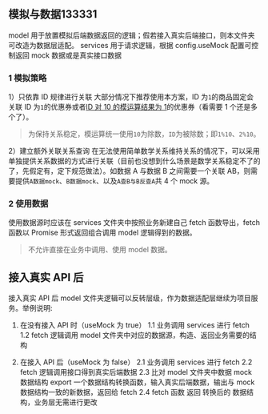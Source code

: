 ## 模拟与数据133331

model 用于放置模拟后端数据返回的逻辑；假若接入真实后端接口，则本文件夹可改造为数据层适配。
services 用于请求逻辑，根据 config.useMock 配置可控制返回 mock 数据或是真实接口数据

### 1 模拟策略

1）只依靠 ID 规律进行关联
大部分情况下推荐使用本方案，ID 为`1`的商品固定会关联 ID 为`1`的优惠券或者[ID 对 10 的模运算结果为 1](https://www.runoob.com/try/try.php?filename=tryjs_oper_mod)的优惠券（看需要 1 个还是多个了）。

> 为保持关系稳定，模运算统一使用`10`为除数，`ID`为被除数；即`1%10`、`2%10`。

2）建立额外关联关系查询
在无法使用简单数学关系维持关系的情况下，可以采用单独提供关系数据的方式进行关联（目前也没想到什么场景是数学关系稳定不了的了，先假定有，定下规范做法）。如数据 A 与数据 B 之间需要一个关联 AB，则需要提供`A数据mock`、`B数据mock`、以及`A查B与B反查A`共 4 个 mock 源。

### 2 使用数据

使用数据源时应该在 services 文件夹中按照业务新建自己 fetch 函数导出，fetch 函数以 Promise 形式返回组合调用 model 逻辑得到的数据。

> 不允许直接在业务中调用、使用 model 数据。

## 接入真实 API 后

接入真实 API 后 model 文件夹逻辑可以反转层级，作为数据适配层继续为项目服务。举例说明:

1. 在没有接入 API 时（useMock 为 true）
   1.1 业务调用 services 进行 fetch
   1.2 fetch 逻辑调用 model 文件夹中对应的数据源，构造、返回业务需要的结构

2. 在接入 API 后（useMock 为 false）
   2.1 业务调用 services 进行 fetch
   2.2 fetch 逻辑调用接口得到真实后端数据
   2.3 比对 model 文件夹中数据 mock 数据结构 export 一个数据结构转换函数，输入真实后端数据，输出与 mock 数据结构一致的新数据，返回给 fetch
   2.4 fetch 函数 返回 转换后的 数据结构，业务层无需进行更改
